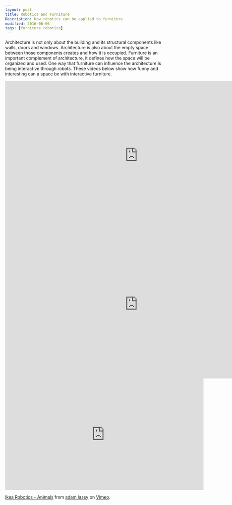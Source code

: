```yaml
---
layout: post
title: Robotics and Furniture
Description: How robotics can be applied to furniture
modified: 2016-06-06
tags: [furniture robotics]
---
```

Architecture is not only about the building and its structural components like walls, doors and windows. Architecture is also about the empty space between those components creates and how it is occupied. Furniture is an important complement of architecture, it defines how the space will be organized and used. One way that furniture can influence the architecture is being interactive through robots.
These videos below show how funny and interesting can a space be with interactive furniture.


<iframe width="854" height="480" src="https://www.youtube.com/embed/pBtH7XZogxg" frameborder="0" allowfullscreen></iframe>

<iframe width="854" height="480" src="https://www.youtube.com/embed/mvCD2l962_0" frameborder="0" allowfullscreen></iframe>

<iframe src="https://player.vimeo.com/video/11718385" width="640" height="360" frameborder="0" webkitallowfullscreen mozallowfullscreen allowfullscreen></iframe>
<p><a href="https://vimeo.com/11718385">Ikea Robotics - Animals</a> from <a href="https://vimeo.com/user867740">adam lassy</a> on <a href="https://vimeo.com">Vimeo</a>.</p>
